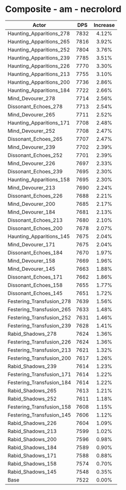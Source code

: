 # Composite - am - necrolord
| Actor | DPS | Increase |
|---|:---:|:---:|
|Haunting_Apparitions_278|7832|4.12%|
|Haunting_Apparitions_265|7816|3.92%|
|Haunting_Apparitions_252|7804|3.76%|
|Haunting_Apparitions_239|7785|3.51%|
|Haunting_Apparitions_226|7770|3.30%|
|Haunting_Apparitions_213|7755|3.10%|
|Haunting_Apparitions_200|7736|2.86%|
|Haunting_Apparitions_184|7722|2.66%|
|Mind_Devourer_278|7714|2.56%|
|Dissonant_Echoes_278|7713|2.54%|
|Mind_Devourer_265|7711|2.52%|
|Haunting_Apparitions_171|7708|2.48%|
|Mind_Devourer_252|7708|2.47%|
|Dissonant_Echoes_265|7707|2.47%|
|Mind_Devourer_239|7702|2.39%|
|Dissonant_Echoes_252|7701|2.39%|
|Mind_Devourer_226|7697|2.33%|
|Dissonant_Echoes_239|7695|2.30%|
|Haunting_Apparitions_158|7695|2.30%|
|Mind_Devourer_213|7690|2.24%|
|Dissonant_Echoes_226|7688|2.21%|
|Mind_Devourer_200|7685|2.17%|
|Mind_Devourer_184|7681|2.13%|
|Dissonant_Echoes_213|7680|2.10%|
|Dissonant_Echoes_200|7678|2.07%|
|Haunting_Apparitions_145|7675|2.04%|
|Mind_Devourer_171|7675|2.04%|
|Dissonant_Echoes_184|7670|1.97%|
|Mind_Devourer_158|7669|1.96%|
|Mind_Devourer_145|7663|1.88%|
|Dissonant_Echoes_171|7662|1.86%|
|Dissonant_Echoes_158|7655|1.77%|
|Dissonant_Echoes_145|7651|1.72%|
|Festering_Transfusion_278|7639|1.56%|
|Festering_Transfusion_265|7633|1.48%|
|Festering_Transfusion_252|7631|1.46%|
|Festering_Transfusion_239|7628|1.41%|
|Rabid_Shadows_278|7624|1.36%|
|Festering_Transfusion_226|7624|1.36%|
|Festering_Transfusion_213|7621|1.32%|
|Festering_Transfusion_200|7617|1.26%|
|Rabid_Shadows_239|7614|1.23%|
|Festering_Transfusion_171|7614|1.22%|
|Festering_Transfusion_184|7614|1.22%|
|Rabid_Shadows_265|7613|1.21%|
|Rabid_Shadows_252|7611|1.18%|
|Festering_Transfusion_158|7608|1.15%|
|Festering_Transfusion_145|7606|1.12%|
|Rabid_Shadows_226|7604|1.09%|
|Rabid_Shadows_213|7599|1.02%|
|Rabid_Shadows_200|7596|0.98%|
|Rabid_Shadows_184|7589|0.90%|
|Rabid_Shadows_171|7588|0.88%|
|Rabid_Shadows_158|7574|0.70%|
|Rabid_Shadows_145|7548|0.35%|
|Base|7522|0.00%|
